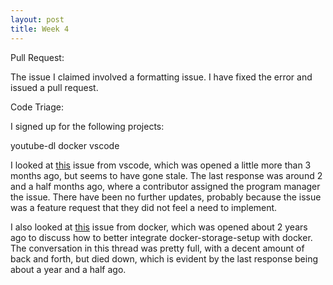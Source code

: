 ```yaml
---
layout: post
title: Week 4
---
```


Pull Request:

The issue I claimed involved a formatting issue. I have fixed the error and issued a pull request.

Code Triage:

I signed up for the following projects:

youtube-dl
docker
vscode

I looked at [this](https://github.com/Microsoft/vscode/issues/39236) issue from vscode, which was opened a little more than 3 months ago,
but seems to have gone stale. The last response was around 2 and a half months ago, where a contributor assigned the program manager the 
issue. There have been no further updates, probably because the issue was a feature request that they did not feel a need to implement.

I also looked at [this](https://github.com/moby/moby/issues/21469) issue from docker, which was opened about 2 years ago to discuss how to better integrate docker-storage-setup with docker. The 
conversation in this thread was pretty full, with a decent amount of back and forth, but died down, which is evident by the last response 
being about a year and a half ago.
